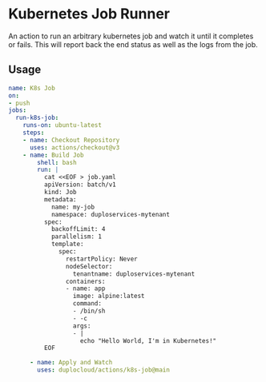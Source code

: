 # Kubernetes Job Runner  

An action to run an arbitrary kubernetes job and watch it until it completes or fails. This will report back the end status as well as the logs from the job.

## Usage

```yaml
name: K8s Job
on: 
- push
jobs:
  run-k8s-job:
    runs-on: ubuntu-latest
    steps:
    - name: Checkout Repository
      uses: actions/checkout@v3
    - name: Build Job
        shell: bash
        run: |
          cat <<EOF > job.yaml
          apiVersion: batch/v1
          kind: Job
          metadata:
            name: my-job
            namespace: duploservices-mytenant
          spec:
            backoffLimit: 4
            parallelism: 1
            template:
              spec:
                restartPolicy: Never
                nodeSelector:
                  tenantname: duploservices-mytenant
                containers:
                - name: app
                  image: alpine:latest
                  command: 
                  - /bin/sh
                  - -c
                  args:
                  - |
                    echo "Hello World, I'm in Kubernetes!"
          EOF

      - name: Apply and Watch
        uses: duplocloud/actions/k8s-job@main
```
